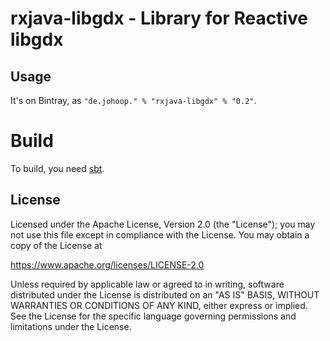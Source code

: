 # rxjava-libgdx - Library for Reactive libgdx

## Usage

It's on Bintray, as `"de.johoop." % "rxjava-libgdx" % "0.2"`.

# Build

To build, you need [sbt](http://scala-sbt.org).

## License

Licensed under the Apache License, Version 2.0 (the "License");
you may not use this file except in compliance with the License.
You may obtain a copy of the License at

<https://www.apache.org/licenses/LICENSE-2.0>

Unless required by applicable law or agreed to in writing, software
distributed under the License is distributed on an "AS IS" BASIS,
WITHOUT WARRANTIES OR CONDITIONS OF ANY KIND, either express or implied.
See the License for the specific language governing permissions and
limitations under the License.

